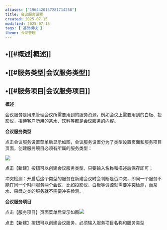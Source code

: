 ```yaml
---
aliases: ["1964420157281714258"]
title: 会议服务设置
created: 2025-07-15
modified: 2025-07-15
tags: ['基础模块']
theme: 会议管理
---
```


## •[[#概述|概述]]

## •[[#服务类型|会议服务类型]]

## •[[#服务项目|会议服务项目]]

**概述**

会议服务是用来管理会议所需要用到的服务资源，例如会议上需要用到的白板、投影仪，招待客户所用的茶水、饮料等都是会议服务的内容。

**会议服务类型**

点击会议服务设置菜单后显示如图，会议服务设置分为了类型设置页面和服务项目页面，创建服务项目必须有所属的服务类型：

![](https://myhelpdoc.oss-cn-heyuan.aliyuncs.com/mdimages/586be214d0079339553ce66b933d1d35.jpg)

点击【新建】按钮可以创建会议服务类型，只要输入名称和描述后保存即可；

冲突检测：开启后这个类型的服务在新建会议时会判断是否冲突，即同一个服务不能在同一个时间服务两个会议，比如投影仪、白板等资源就需要冲突检测，而茶水、果盘之类的服务就不需要冲突检测。

**会议服务项目**

点击【服务项目】页面菜单后显示如图![](https://myhelpdoc.oss-cn-heyuan.aliyuncs.com/mdimages/d768303a6b04270b4ebfd96b9d12bb30.jpg)

点击【新建】按钮可以创建会议服务，必须输入服务项目名称和服务类型

